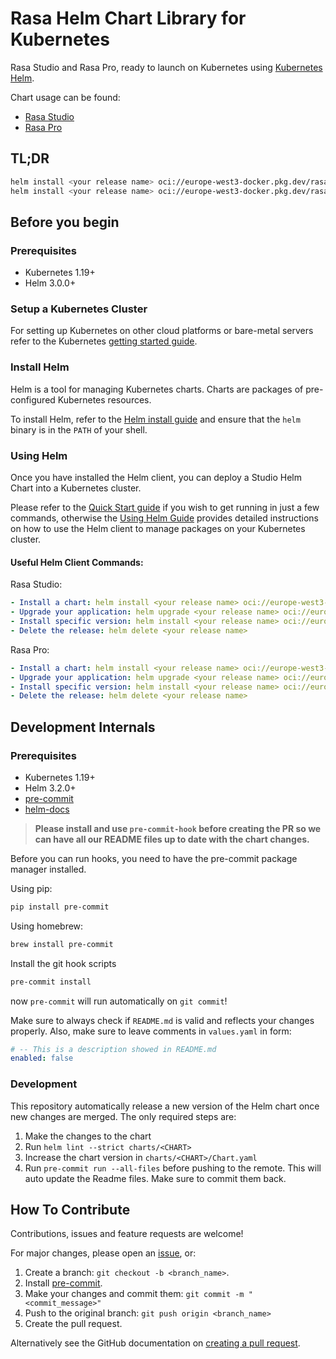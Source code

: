 # Rasa Helm Chart Library for Kubernetes

Rasa Studio and Rasa Pro, ready to launch on Kubernetes using [Kubernetes Helm](https://github.com/helm/helm).

Chart usage can be found:

- [Rasa Studio](https://github.com/RasaHQ/rasa-helm-charts/blob/main/charts/studio/README.md)
- [Rasa Pro](https://github.com/RasaHQ/rasa-helm-charts/blob/main/charts/rasa/README.md)

## TL;DR

```bash
helm install <your release name> oci://europe-west3-docker.pkg.dev/rasa-releases/helm-charts/studio
helm install <your release name> oci://europe-west3-docker.pkg.dev/rasa-releases/helm-charts/rasa
```

## Before you begin

### Prerequisites

- Kubernetes 1.19+
- Helm 3.0.0+

### Setup a Kubernetes Cluster

For setting up Kubernetes on other cloud platforms or bare-metal servers refer to the Kubernetes [getting started guide](https://kubernetes.io/docs/getting-started-guides/).

### Install Helm

Helm is a tool for managing Kubernetes charts. Charts are packages of pre-configured Kubernetes resources.

To install Helm, refer to the [Helm install guide](https://github.com/helm/helm#install) and ensure that the `helm` binary is in the `PATH` of your shell.

### Using Helm

Once you have installed the Helm client, you can deploy a Studio Helm Chart into a Kubernetes cluster.

Please refer to the [Quick Start guide](https://helm.sh/docs/intro/quickstart/) if you wish to get running in just a few commands, otherwise the [Using Helm Guide](https://helm.sh/docs/intro/using_helm/) provides detailed instructions on how to use the Helm client to manage packages on your Kubernetes cluster.

#### Useful Helm Client Commands:

Rasa Studio:

```yaml
- Install a chart: helm install <your release name> oci://europe-west3-docker.pkg.dev/rasa-releases/helm-charts/studio
- Upgrade your application: helm upgrade <your release name> oci://europe-west3-docker.pkg.dev/rasa-releases/helm-charts/studio
- Install specific version: helm install <your release name> oci://europe-west3-docker.pkg.dev/rasa-releases/helm-charts/studio --version <desired version>
- Delete the release: helm delete <your release name>
```

Rasa Pro:

```yaml
- Install a chart: helm install <your release name> oci://europe-west3-docker.pkg.dev/rasa-releases/helm-charts/rasa
- Upgrade your application: helm upgrade <your release name> oci://europe-west3-docker.pkg.dev/rasa-releases/helm-charts/rasa
- Install specific version: helm install <your release name> oci://europe-west3-docker.pkg.dev/rasa-releases/helm-charts/rasa --version <desired version>
- Delete the release: helm delete <your release name>
```

## Development Internals

### Prerequisites

- Kubernetes 1.19+
- Helm 3.2.0+
- [pre-commit](https://pre-commit.com/)
- [helm-docs](https://github.com/norwoodj/helm-docs)

> **Please install and use `pre-commit-hook` before creating the PR so we can have all our README files up to date with the chart changes.**

Before you can run hooks, you need to have the pre-commit package manager installed.

Using pip:

```bash
pip install pre-commit
```

Using homebrew:

```bash
brew install pre-commit
```

Install the git hook scripts
```bash
pre-commit install
```
now `pre-commit` will run automatically on `git commit`!

Make sure to always check if `README.md` is valid and reflects your changes properly. Also, make sure to leave comments in `values.yaml` in form:

```yaml
# -- This is a description showed in README.md
enabled: false
```

### Development

This repository automatically release a new version of the Helm chart once new changes are merged. The only required steps are:

1. Make the changes to the chart
2. Run `helm lint --strict charts/<CHART>`
3. Increase the chart version in `charts/<CHART>/Chart.yaml`
4. Run `pre-commit run --all-files` before pushing to the remote. This will auto update the Readme files. Make sure to commit them back.

## How To Contribute

Contributions, issues and feature requests are welcome!

For major changes, please open an [issue](https://github.com/RasaHQ/rasa-helm-charts/issues), or:

1. Create a branch: `git checkout -b <branch_name>`.
2. Install [pre-commit](https://pre-commit.com/).
3. Make your changes and commit them: `git commit -m "<commit_message>"`
4. Push to the original branch: `git push origin <branch_name>`
5. Create the pull request.

Alternatively see the GitHub documentation on [creating a pull request](https://help.github.com/en/github/collaborating-with-issues-and-pull-requests/creating-a-pull-request).
